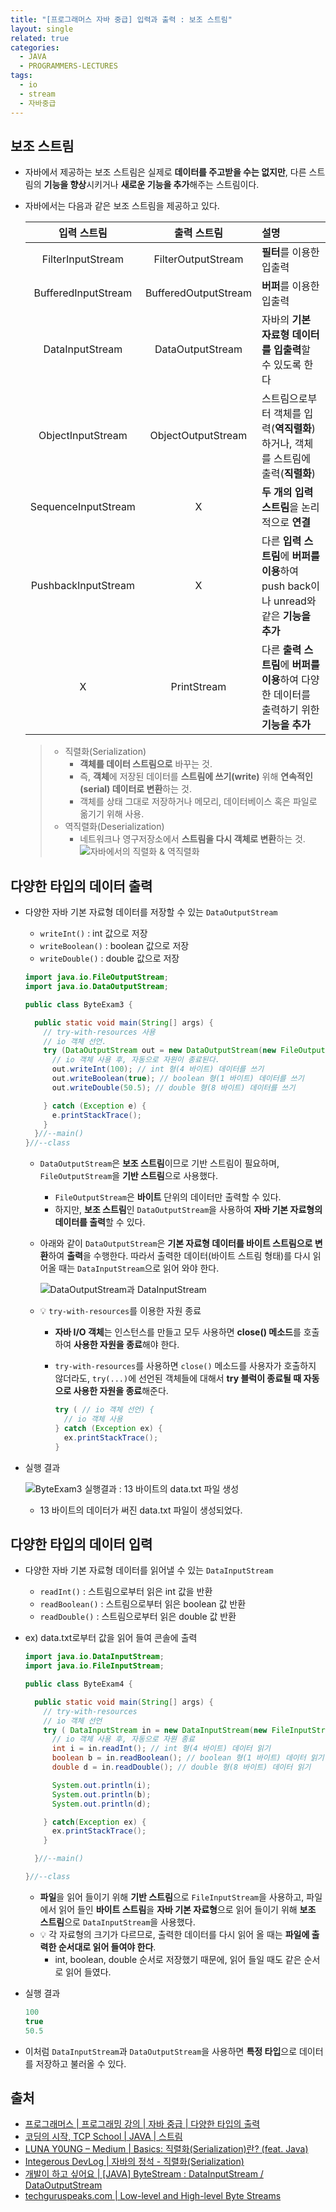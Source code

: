 ```yaml
---
title: "[프로그래머스 자바 중급] 입력과 출력 : 보조 스트림"
layout: single
related: true
categories:
  - JAVA
  - PROGRAMMERS-LECTURES
tags:
  - io
  - stream
  - 자바중급
---
```


## 보조 스트림
- 자바에서 제공하는 보조 스트림은 실제로 **데이터를 주고받을 수는 없지만**, 다른 스트림의 **기능을 향상**시키거나 **새로운 기능을 추가**해주는 스트림이다.

- 자바에서는 다음과 같은 보조 스트림을 제공하고 있다.

  | 입력 스트림 | 출력 스트림 | 설명 |
  |:----------:|:----------:|:-----|
  | FilterInputStream | FilterOutputStream | **필터**를 이용한 입출력 |
  | BufferedInputStream | BufferedOutputStream | **버퍼**를 이용한 입출력 |
  | DataInputStream | DataOutputStream | 자바의 **기본 자료형 데이터를 입출력**할 수 있도록 한다 |
  | ObjectInputStream | ObjectOutputStream | 스트림으로부터 객체를 입력(**역직렬화**)하거나, 객체를 스트림에 출력(**직렬화**) |
  | SequenceInputStream | X | **두 개의 입력 스트림**을 논리적으로 **연결** |
  | PushbackInputStream | X | 다른 **입력 스트림**에 **버퍼를 이용**하여 push back이나 unread와 같은 **기능을 추가** |
  | X | PrintStream | 다른 **출력 스트림**에 **버퍼를 이용**하여 다양한 데이터를 출력하기 위한 **기능을 추가** |
  
    >- 직렬화(Serialization)
    >    - **객체를 데이터 스트림으로** 바꾸는 것. 
    >    - 즉, **객체**에 저장된 데이터를 **스트림에 쓰기(write)** 위해 **연속적인(serial) 데이터로 변환**하는 것.
    >    - 객체를 상태 그대로 저장하거나 메모리, 데이터베이스 혹은 파일로 옮기기 위해 사용.
    >- 역직렬화(Deserialization)
    >    - 네트워크나 영구저장소에서 **스트림을 다시 객체로 변환**하는 것.
    >  ![자바에서의 직렬화 & 역직렬화](/assets/images/java/serialize_deserialize_java.png)

## 다양한 타입의 데이터 출력
- 다양한 자바 기본 자료형 데이터를 저장할 수 있는 `DataOutputStream`
  - `writeInt()` : int 값으로 저장
  - `writeBoolean()` : boolean 값으로 저장
  - `writeDouble()` : double 값으로 저장 

  ```java
  import java.io.FileOutputStream;
  import java.io.DataOutputStream;

  public class ByteExam3 {

    public static void main(String[] args) {
      // try-with-resources 사용
      // io 객체 선언.
      try (DataOutputStream out = new DataOutputStream(new FileOutputStream("data.txt"));) {
        // io 객체 사용 후, 자동으로 자원이 종료된다.
        out.writeInt(100); // int 형(4 바이트) 데이터를 쓰기
        out.writeBoolean(true); // boolean 형(1 바이트) 데이터를 쓰기
        out.writeDouble(50.5); // double 형(8 바이트) 데이터를 쓰기

      } catch (Exception e) {
        e.printStackTrace();
      }
    }//--main()
  }//--class
  ```
  - `DataOutputStream`은 **보조 스트림**이므로 기반 스트림이 필요하며, `FileOutputStream`을 **기반 스트림**으로 사용했다.
    -  `FileOutputStream`은 **바이트** 단위의 데이터만 출력할 수 있다.
      -  하지만, **보조 스트림**인 `DataOutputStream`을 사용하여 **자바 기본 자료형의 데이터를 출력**할 수 있다.
  - 아래와 같이 `DataOutputStream`은 **기본 자료형 데이터를 바이트 스트림으로 변환**하여 **출력**을 수행한다. 따라서 출력한 데이터(바이트 스트림 형태)를 다시 읽어올 때는 `DataInputStream`으로 읽어 와야 한다.

    ![DataOutputStream과 DataInputStream](/assets/images/java/datainputstream_dataoutputstream.png)

  - 💡 `try-with-resources`를 이용한 자원 종료
    - **자바 I/O 객체**는 인스턴스를 만들고 모두 사용하면 **close() 메소드**를 호출하여 **사용한 자원을 종료**해야 한다.
    - `try-with-resources`를 사용하면 `close()` 메소드를 사용자가 호출하지 않더라도, `try(...)`에 선언된 객체들에 대해서 **try 블럭이 종료될 때 자동으로 사용한 자원을 종료**해준다.

      ```java
      try ( // io 객체 선언) {
        // io 객체 사용
      } catch (Exception ex) {
        ex.printStackTrace();
      }
      ```
      
- 실행 결과

  ![ByteExam3 실행결과 : 13 바이트의 data.txt 파일 생성](/assets/images/java/byteexam3_result.png)
  
  - 13 바이트의 데이터가 써진 data.txt 파일이 생성되었다.

## 다양한 타입의 데이터 입력
- 다양한 자바 기본 자료형 데이터를 읽어낼 수 있는 `DataInputStream`
  - `readInt()` : 스트림으로부터 읽은 int 값을 반환
  - `readBoolean()` : 스트림으로부터 읽은 boolean 값 반환
  - `readDouble()` : 스트림으로부터 읽은 double 값 반환

- ex) data.txt로부터 값을 읽어 들여 콘솔에 출력

  ```java
  import java.io.DataInputStream;
  import java.io.FileInputStream;

  public class ByteExam4 {

    public static void main(String[] args) {
      // try-with-resources
      // io 객체 선언
      try ( DataInputStream in = new DataInputStream(new FileInputStream("data.txt")); ) {
        // io 객체 사용 후, 자동으로 자원 종료
        int i = in.readInt(); // int 형(4 바이트) 데이터 읽기
        boolean b = in.readBoolean(); // boolean 형(1 바이트) 데이터 읽기
        double d = in.readDouble(); // double 형(8 바이트) 데이터 읽기

        System.out.println(i);
        System.out.println(b);
        System.out.println(d);

      } catch(Exception ex) {
        ex.printStackTrace();
      }

    }//--main()

  }//--class
  ```
  - **파일**을 읽어 들이기 위해 **기반 스트림**으로 `FileInputStream`을 사용하고, 파일에서 읽어 들인 **바이트 스트림**을 **자바 기본 자료형**으로 읽어 들이기 위해 **보조 스트림**으로 `DataInputStream`을 사용했다.
  - 💡 각 자료형의 크기가 다르므로, 출력한 데이터를 다시 읽어 올 때는 **파일에 출력한 순서대로 읽어 들여야 한다**.
    - int, boolean, double 순서로 저장했기 때문에, 읽어 들일 때도 같은 순서로 읽어 들였다. 

- 실행 결과

  ```java
  100
  true
  50.5
  ```

- 이처럼 `DataInputStream`과 `DataOutputStream`을 사용하면 **특정 타입**으로 데이터를 저장하고 불러올 수 있다.

## 출처
- [프로그래머스 \| 프로그래밍 강의 \| 자바 중급 \| 다양한 타입의 출력](https://programmers.co.kr/learn/courses/9/lessons/317#)
- [코딩의 시작, TCP School \| JAVA \| 스트림](https://www.tcpschool.com/java/java_io_stream)
- [LUNA Y0UNG – Medium \| Basics: 직렬화(Serialization)란? (feat. Java)](https://medium.com/@lunay0ung/basics-%EC%A7%81%EB%A0%AC%ED%99%94-serialization-%EB%9E%80-feat-java-2f3eb11e9a8)
- [Integerous DevLog \| 자바의 정석 - 직렬화(Serialization)](https://ryan-han.com/post/java/java-serialization/)
- [개발이 하고 싶어요 \| [JAVA] ByteStream : DataInputStream / DataOutputStream](https://hyeonstorage.tistory.com/239)
- [techguruspeaks.com \| Low-level and High-level Byte Streams](https://www.techguruspeaks.com/low-level-and-high-level-byte-streams/)
